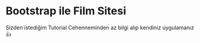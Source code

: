 # Bootstrap ile Film Sitesi
Sizden istediğim Tutorial Cehenneminden az bilgi alıp kendiniz uygulamanız 👍

